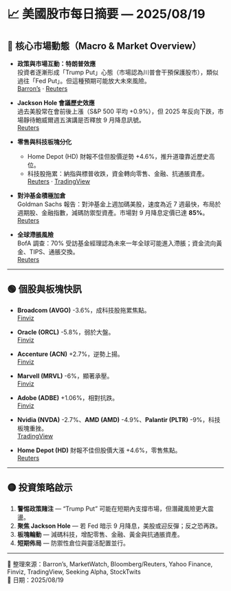 # 📈 美國股市每日摘要 — 2025/08/19

## 🔴 核心市場動態（Macro & Market Overview）

- **政策與市場互動：特朗普效應**  
  投資者逐漸形成「Trump Put」心態（市場認為川普會干預保護股市），類似過往「Fed Put」。但這種預期可能放大未來風險。  
  [Barron’s](https://www.barrons.com/livecoverage/stock-market-news-today-081925?utm_source=chatgpt.com) · [Reuters](https://www.reuters.com/markets/us/markets-trump-delicate-policy-dance-2025-08-19/?utm_source=chatgpt.com)

- **Jackson Hole 會議歷史效應**  
  過去美股常在會前後上漲（S&P 500 平均 +0.9%），但 2025 年反向下跌，市場靜待鮑威爾週五演講是否釋放 9 月降息訊號。  
  [Reuters](https://www.reuters.com/business/us-stocks-tend-gain-around-feds-jackson-hole-summer-conference-analysis-shows-2025-08-19/?utm_source=chatgpt.com)

- **零售與科技板塊分化**  
  - Home Depot (HD) 財報不佳但股價逆勢 +4.6%，推升道瓊靠近歷史高位。  
  - 科技股拖累：納指與標普收跌，資金轉向零售、金融、抗通脹資產。  
  [Reuters](https://www.reuters.com/business/dow-edges-higher-home-depot-puts-focus-retail-earnings-2025-08-19/?utm_source=chatgpt.com) · [TradingView](https://www.tradingview.com/news/te_news%3A478943%3A0-tech-sell-off-weighs-on-us-stocks/?utm_source=chatgpt.com)

- **對沖基金積極加倉**  
  Goldman Sachs 報告：對沖基金上週加碼美股，速度為近 7 週最快，布局於週期股、金融指數，減碼防禦型資產。市場對 9 月降息定價已達 **85%**。  
  [Reuters](https://www.reuters.com/markets/wealth/hedge-funds-snap-up-us-stocks-ahead-likely-fed-rate-cuts-says-goldman-sachs-2025-08-18/?utm_source=chatgpt.com)

- **全球滯脹風險**  
  BofA 調查：70% 受訪基金經理認為未來一年全球可能進入滯脹；資金流向黃金、TIPS、通脹交換。  
  [Reuters](https://www.reuters.com/business/global-markets-stagflation-graphic-2025-08-18/?utm_source=chatgpt.com)

---

## 🟢 個股與板塊快訊

- **Broadcom (AVGO)** -3.6%，成科技股拖累焦點。  
  [Finviz](https://finviz.com/news/144667/why-broadcom-inc-avgo-dipped-more-than-broader-market-today?utm_source=chatgpt.com)

- **Oracle (ORCL)** -5.8%，弱於大盤。  
  [Finviz](https://finviz.com/news/144674/heres-why-oracle-orcl-fell-more-than-broader-market?utm_source=chatgpt.com)

- **Accenture (ACN)** +2.7%，逆勢上揚。  
  [Finviz](https://finviz.com/news/144675/marvell-technology-mrvl-dips-more-than-broader-market-what-you-should-know?utm_source=chatgpt.com)

- **Marvell (MRVL)** -6%，顯著承壓。  
  [Finviz](https://finviz.com/news/144675/marvell-technology-mrvl-dips-more-than-broader-market-what-you-should-know?utm_source=chatgpt.com)

- **Adobe (ADBE)** +1.06%，相對抗跌。  
  [Finviz](https://finviz.com/news/144668/adobe-systems-adbe-advances-while-market-declines-some-information-for-investors?utm_source=chatgpt.com)

- **Nvidia (NVDA)** -2.7%、**AMD (AMD)** -4.9%、**Palantir (PLTR)** -9%，科技板塊重挫。  
  [TradingView](https://www.tradingview.com/news/te_news%3A478943%3A0-tech-sell-off-weighs-on-us-stocks/?utm_source=chatgpt.com)

- **Home Depot (HD)** 財報不佳但股價大漲 +4.6%，零售焦點。  
  [Reuters](https://www.reuters.com/business/dow-edges-higher-home-depot-puts-focus-retail-earnings-2025-08-19/?utm_source=chatgpt.com)

---

## 🟡 投資策略啟示

1. **警惕政策賭注** — “Trump Put” 可能在短期內支撐市場，但潛藏風險更大震盪。  
2. **聚焦 Jackson Hole** — 若 Fed 暗示 9 月降息，美股或迎反彈；反之恐再跌。  
3. **板塊輪動** — 減碼科技，增配零售、金融、黃金與抗通脹資產。  
4. **短期佈局** — 防禦性倉位與靈活配置並行。

---

📌 整理來源：Barron’s, MarketWatch, Bloomberg/Reuters, Yahoo Finance, Finviz, TradingView, Seeking Alpha, StockTwits  
📅 日期：2025/08/19
